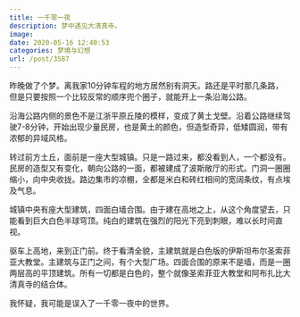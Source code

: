 ```yaml
---
title: 一千零一夜
description: 梦中遇见大清真寺。
image: 
date: 2020-05-16 12:40:53
categories: 梦境与幻想
url: /post/3587
---
```


昨晚做了个梦。离我家10分钟车程的地方居然别有洞天。路还是平时那几条路，但是只要按照一个比较反常的顺序兜个圈子，就能开上一条沿海公路。

沿海公路内侧的景色不是江浙平原丘陵的模样，变成了黄土戈壁。沿着公路继续驾驶7-8分钟，开始出现少量民房，也是黄土的颜色，但造型奇异，低矮圆润，带有浓郁的异域风格。

转过前方土丘，面前是一座大型城镇。只是一路过来，都没看到人，一个都没有。民房的造型又有变化，朝向公路的一面，都被建成了波斯敞厅的形式。门洞一圈圈缩小，向中央收拢。路边集市的凉棚，全都是米白和砖红相间的宽阔条纹，有点埃及气息。

城镇中央有座大型建筑，四面白墙合围。由于建在高地之上，从这个角度望去，只能看到巨大白色半球穹顶。纯白的建筑在强烈的阳光下亮到刺眼，难以长时间直视。

驱车上高地，来到正门前。终于看清全貌，主建筑就是白色版的伊斯坦布尔圣索菲亚大教堂。主建筑与正门之间，有个大型广场。四面合围的原来不是墙，而是一圈两层高的平顶建筑。所有一切都是白色的，整个就像圣索菲亚大教堂和阿布扎比大清真寺的结合体。

我怀疑，我可能是误入了一千零一夜中的世界。